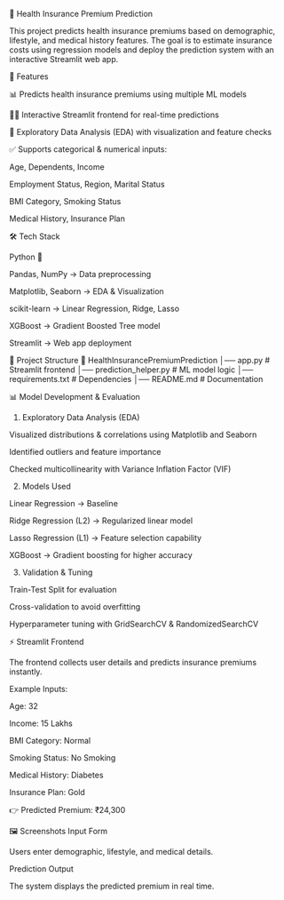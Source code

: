 🏥 Health Insurance Premium Prediction

This project predicts health insurance premiums based on demographic, lifestyle, and medical history features.
The goal is to estimate insurance costs using regression models and deploy the prediction system with an interactive Streamlit web app.

🚀 Features

📊 Predicts health insurance premiums using multiple ML models

🧑‍💻 Interactive Streamlit frontend for real-time predictions

🔎 Exploratory Data Analysis (EDA) with visualization and feature checks

✅ Supports categorical & numerical inputs:

Age, Dependents, Income

Employment Status, Region, Marital Status

BMI Category, Smoking Status

Medical History, Insurance Plan

🛠️ Tech Stack

Python 🐍

Pandas, NumPy → Data preprocessing

Matplotlib, Seaborn → EDA & Visualization

scikit-learn → Linear Regression, Ridge, Lasso

XGBoost → Gradient Boosted Tree model

Streamlit → Web app deployment

📂 Project Structure
📁 HealthInsurancePremiumPrediction
│── app.py                  # Streamlit frontend
│── prediction_helper.py    # ML model logic 
│── requirements.txt        # Dependencies
│── README.md               # Documentation

📊 Model Development & Evaluation
1. Exploratory Data Analysis (EDA)

Visualized distributions & correlations using Matplotlib and Seaborn

Identified outliers and feature importance

Checked multicollinearity with Variance Inflation Factor (VIF)

2. Models Used

Linear Regression → Baseline

Ridge Regression (L2) → Regularized linear model

Lasso Regression (L1) → Feature selection capability

XGBoost → Gradient boosting for higher accuracy

3. Validation & Tuning

Train-Test Split for evaluation

Cross-validation to avoid overfitting

Hyperparameter tuning with GridSearchCV & RandomizedSearchCV

⚡ Streamlit Frontend

The frontend collects user details and predicts insurance premiums instantly.

Example Inputs:

Age: 32

Income: 15 Lakhs

BMI Category: Normal

Smoking Status: No Smoking

Medical History: Diabetes

Insurance Plan: Gold

👉 Predicted Premium: ₹24,300

🖼️ Screenshots
Input Form

Users enter demographic, lifestyle, and medical details.

Prediction Output

The system displays the predicted premium in real time.




